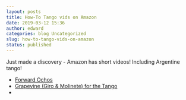```yaml
---
layout: posts
title: How-To Tango vids on Amazon
date: 2019-03-12 15:36
author: edward
categories: blog Uncategorized
slug: how-to-tango-vids-on-amazon
status: published
---
```




Just made a discovery - Amazon has short videos! Including Argentine tango!





-   [Forward Ochos](https://www.amazon.com/How-Grapevine-Giro-Molinete-Tango/dp/B01BKSWB34)
-   [Grapevine (Giro & Molinete) for the Tango](https://www.amazon.com/How-Grapevine-Giro-Molinete-Tango/dp/B00HDYOMQY)
-   







